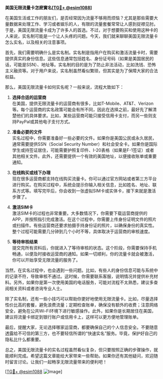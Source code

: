 **美国无限流量卡怎麽實名[[TG💪+ @esim1088](https://t.me/s/esim1088)]**

在美国生活或工作的朋友们，是否经常因为流量不够用而烦恼？尤其是那些需要大量数据来处理工作、学习或者娱乐的人，有限的流量套餐常常让人感到捉襟见肘。于是，美国无限流量卡成为了许多人的首选。不过，对于想要购买和使用这种卡的人来说，实名制可能是一个让人头疼的问题。今天，我们就来聊聊美国无限流量卡怎么实名，以及相关的注意事项。

首先，我们需要明确什么是实名制。实名制是指用户在购买和激活流量卡时，需要提供真实的身份信息。这些信息通常包括姓名、身份证号码（如果是美国居民的话，可能是SSN）、地址等。实名制的目的是为了防止非法活动，比如洗钱、恐怖主义融资等。对于用户来说，实名制虽然看似繁琐，但其实是为了保障大家的合法权益。

那么，美国无限流量卡如何实名呢？一般来说，流程大致如下：

1. **选择合适的运营商**  
   在美国，提供无限流量卡的运营商有很多，比如T-Mobile、AT&T、Verizon等。每个运营商的实名政策可能会有所不同，因此在选择之前，最好先了解清楚他们的具体要求。比如，某些运营商可能只接受信用卡支付，而另一些则支持PayPal或其他电子支付方式。

2. **准备必要的文件**  
   实名过程中，你需要准备好一些必要的文件。如果你是美国公民或永久居民，通常需要提供SSN（Social Security Number）和社会安全卡。如果你是国际学生或持签证居住，可能需要护照复印件、I-20表格（如果是F-1签证）或者其他相关文件。此外，还需要提供一个有效的美国地址，以便接收账单或重要通知。

3. **在线购买或线下办理**  
   现在很多运营商都支持在线购买流量卡。你可以通过官方网站或者第三方平台进行购买。在购买过程中，系统会提示你输入相关信息，比如姓名、地址、联系方式等。填写完毕后，你会收到一张虚拟SIM卡或实体卡，接下来就是激活步骤了。

4. **激活SIM卡**  
   激活SIM卡的过程也非常重要。大多数情况下，你需要下载运营商提供的APP，并按照指引完成激活。在这个过程中，你需要上传身份证明文件的照片或扫描件。有些运营商还要求拍摄手持身份证的照片，以确保身份的真实性。整个过程可能需要几分钟到几个小时不等，具体取决于运营商的审核速度。

5. **等待审核结果**  
   提交完所有资料后，你就进入了等待审核的状态。这个阶段，你需要保持手机畅通，以便及时接收运营商的通知。如果一切顺利，你的流量卡就会被激活，你可以开始享受无限流量的服务了。

当然，在实名过程中，也会遇到一些问题。比如，有些人的身份信息可能与系统中的记录不符，导致审核不通过。这时候，你需要联系客服，说明情况并提供补充材料。另外，如果你是第一次使用美国的电话服务，可能对流程不太熟悉，建议多查阅相关资料或者咨询专业人士。

除了实名制，还有一些小技巧可以帮助你更好地使用无限流量卡。比如，尽量选择性价比高的套餐，避免浪费流量；定期检查账单，确保没有额外的收费；注意网络安全，避免在公共Wi-Fi环境下进行敏感操作。此外，如果你是长期居住在美国，建议将流量卡绑定到银行账户或信用卡上，这样可以更方便地管理账单。

最后，提醒大家，无论选择哪家运营商，都要确保自己的个人信息安全。不要随意透露给不可信的第三方，也不要轻信所谓的“快速实名”服务。毕竟，保护好自己的隐私比什么都重要。

总之，美国无限流量卡的实名过程虽然看似复杂，但只要按照正确的步骤操作，就能顺利完成。希望这篇文章能给大家带来一些帮助。如果你还有其他疑问，欢迎随时留言讨论。让我们一起畅享无限流量带来的便利吧！

[[TG💪+ @esim1088](https://t.me/s/esim1088) ![Image](https://i.postimg.cc/4NQfJmqS/Snipaste-2025-05-13-00-14-12.png)]